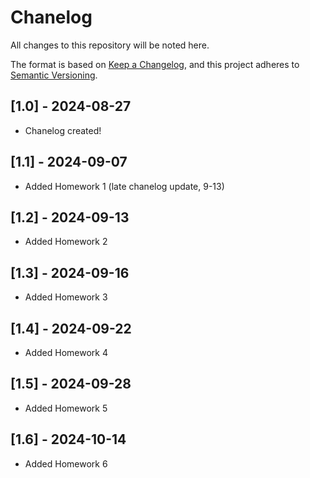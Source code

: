 # Chanelog

All changes to this repository will be noted here.

The format is based on [Keep a Changelog](https://keepachangelog.com/en/1.1.0/),
and this project adheres to [Semantic Versioning](https://semver.org/spec/v2.0.0.html).

## [1.0] - 2024-08-27

- Chanelog created!

## [1.1] - 2024-09-07

- Added Homework 1 (late chanelog update, 9-13)

## [1.2] - 2024-09-13

- Added Homework 2

## [1.3] - 2024-09-16

- Added Homework 3

## [1.4] - 2024-09-22

- Added Homework 4

## [1.5] - 2024-09-28

- Added Homework 5

## [1.6] - 2024-10-14

- Added Homework 6
